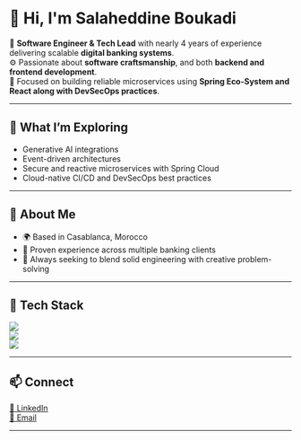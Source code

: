 # 👋 Hi, I'm Salaheddine Boukadi  

💼 **Software Engineer & Tech Lead** with nearly 4 years of experience delivering scalable **digital banking systems**.  
⚙️ Passionate about **software craftsmanship**, and both **backend and frontend development**.  
🚀 Focused on building reliable microservices using **Spring Eco-System and React along with DevSecOps practices**.

---

## 🧠 What I’m Exploring
- Generative AI integrations
- Event-driven architectures
- Secure and reactive microservices with Spring Cloud  
- Cloud-native CI/CD and DevSecOps best practices 

---

## 🧭 About Me
- 🌍 Based in Casablanca, Morocco  
- 🧩 Proven experience across multiple banking clients
- 🎯 Always seeking to blend solid engineering with creative problem-solving  

---

## 🧰 Tech Stack

<p align="left">
  <!-- Backend -->
  <img src="https://skillicons.dev/icons?i=java,spring,hibernate,maven,postgres,oracle,docker,kubernetes" />
  <br/>
  <!-- Frontend -->
  <img src="https://skillicons.dev/icons?i=react,redux,angular,typescript,javascript,html,css" />
  <br/>
  <!-- DevOps & Tools -->
  <img src="https://skillicons.dev/icons?i=jenkins,git,github,gitlab,linux,idea,vscode" />
</p>

---

## 📫 Connect
[💼 LinkedIn](https://linkedin.com/in/salahbkd)  
[📧 Email](mailto:salaheddine.boukadi@outlook.com)  

---

